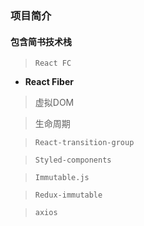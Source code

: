 ### 项目简介

#### 包含简书技术栈

> `React FC`

- **React Fiber**

> 虚拟DOM

> 生命周期

> `React-transition-group`

> `Styled-components`

> `Immutable.js`

> `Redux-immutable`

> `axios`

